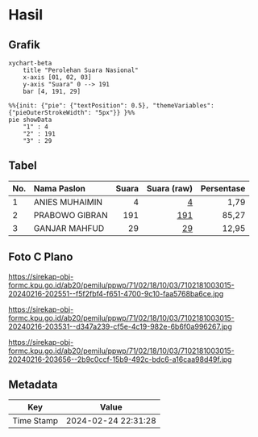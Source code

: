 # Hasil

## Grafik

```mermaid
xychart-beta
    title "Perolehan Suara Nasional"
    x-axis [01, 02, 03]
    y-axis "Suara" 0 --> 191
    bar [4, 191, 29]
```

```mermaid
%%{init: {"pie": {"textPosition": 0.5}, "themeVariables": {"pieOuterStrokeWidth": "5px"}} }%%
pie showData
    "1" : 4
    "2" : 191
    "3" : 29
```

## Tabel

| No. | Nama Paslon    | Suara | Suara (raw) | Persentase |
|:--- |:-------------- | -----:| -----------:| ----------:|
| 1   | ANIES MUHAIMIN | 4     | [4][p-1]    | 1,79       |
| 2   | PRABOWO GIBRAN | 191   | [191][p-2]  | 85,27      |
| 3   | GANJAR MAHFUD  | 29    | [29][p-3]   | 12,95      |


[p-1]: https://github.com/gigit-pemilu/pemilu-2024/blob/main/pilpres/hitung-suara/sub/71-sulawesi-utara/sub/02-minahasa/sub/18-tondano-selatan/sub/1003-tataaran-ii/sub/015-tps/sub/paslon-1.txt
[p-2]: https://github.com/gigit-pemilu/pemilu-2024/blob/main/pilpres/hitung-suara/sub/71-sulawesi-utara/sub/02-minahasa/sub/18-tondano-selatan/sub/1003-tataaran-ii/sub/015-tps/sub/paslon-2.txt
[p-3]: https://github.com/gigit-pemilu/pemilu-2024/blob/main/pilpres/hitung-suara/sub/71-sulawesi-utara/sub/02-minahasa/sub/18-tondano-selatan/sub/1003-tataaran-ii/sub/015-tps/sub/paslon-3.txt

## Foto C Plano

https://sirekap-obj-formc.kpu.go.id/ab20/pemilu/ppwp/71/02/18/10/03/7102181003015-20240216-202551--f5f2fbf4-f651-4700-9c10-faa5768ba6ce.jpg

https://sirekap-obj-formc.kpu.go.id/ab20/pemilu/ppwp/71/02/18/10/03/7102181003015-20240216-203531--d347a239-cf5e-4c19-982e-6b6f0a996267.jpg

https://sirekap-obj-formc.kpu.go.id/ab20/pemilu/ppwp/71/02/18/10/03/7102181003015-20240216-203656--2b9c0ccf-15b9-492c-bdc6-a16caa98d49f.jpg


## Metadata

| Key        | Value               |
| ---------- | ------------------- |
| Time Stamp | 2024-02-24 22:31:28 |



